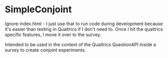 # SimpleConjoint
Ignore index.html - I just use that to run code during development because it's easier than testing in Qualtrics if I don't need to. Once I hit the qualtrics specific features, I move it over to the survey. 

Intended to be used in the context of the Qualtrics QuestionAPI inside a survey to create conjoint experiments. 
